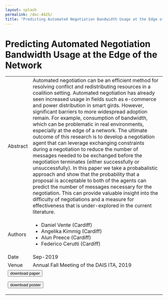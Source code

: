 ```yaml
---
layout: splash
permalink: /doc-4425/
title: "Predicting Automated Negotiation Bandwidth Usage at the Edge of the Network"
---
```


# Predicting Automated Negotiation Bandwidth Usage at the Edge of the Network

<table>
    <tbody>
    <tr>
        <td>Abstract</td>
        <td>Automated negotiation can be an efficient method for resolving conflict and redistributing resources in a coalition setting. Automated negotiation has already seen increased usage in fields such as e-commerce and power distribution in smart girds. However, significant barriers to more widespread adoption remain. For example, consumption of bandwidth, which can be problematic in real environments, especially at the edge of a network. The ultimate outcome of this research is to develop a negotiation agent that can leverage exchanging constraints during a negotiation to reduce the number of messages needed to be exchanged before the negotiation terminates (either successfully or unsuccessfully). In this paper we take a probabalistic approach and show that the probability that a proposal is acceptable to both of the agents can predict the number of messages necessary for the negotiation. This can provide valuable insight into the difficulty of negotiations and a measure for effectiveness that is under-explored in the current literature.</td>
    </tr>
    <tr>
        <td>Authors</td>
        <td>
            <ul>
                <li>Daniel Vente (Cardiff)</li>
                <li>Angelika Kimmig (Cardiff)</li>
                <li>Alun Preece (Cardiff)</li>
                <li>Federico Cerutti (Cardiff)</li>
            </ul>
        </td>
    </tr>
    <tr>
        <td>Date</td>
        <td>Sep-2019</td>
    </tr>
    <tr>
        <td>Venue</td>
        <td>Annual Fall Meeting of the DAIS ITA, 2019</td>
    </tr>
        <tr>
            <td colspan="2">
                <form method="get" action="https://dais-ita.org/sites/default/files/3922_paper.pdf">
                    <button type="submit">download paper</button>
                </form>
                <form method="get" action="https://dais-ita.org/sites/default/files/3922_poster.pdf">
                    <button type="submit">download poster</button>
                </form>
            </td>
        </tr>
    </tbody>
</table>
